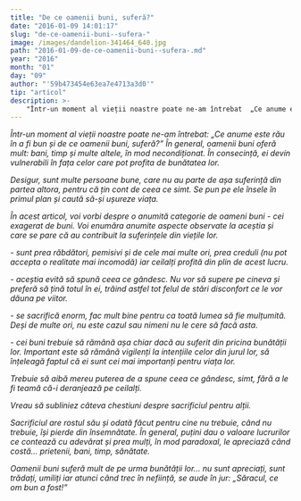 ```yaml
---
title: "De ce oamenii buni, suferă?"
date: "2016-01-09 14:01:17"
slug: "de-ce-oamenii-buni--sufera-"
image: /images/dandelion-341464_640.jpg
path: "2016-01-09-de-ce-oamenii-buni--sufera-.md"
year: "2016"
month: "01"
day: "09"
author: "'59b473454e63ea7e4713a3d0'"
tip: "articol"
description: >-
    "Într-un moment al vieții noastre poate ne-am întrebat  „Ce anume este rău în a fi bun și de ce oamenii buni, suferă?” În general, oamenii buni oferă mult  bani, timp și multe altele, în mod necondițio"
---
```

<div class="kg-card-markdown"><p><em>Într-un moment al vieții noastre poate ne-am întrebat: „Ce anume este rău în a fi bun și de ce oamenii buni, suferă?”</em> <em>În general, oamenii buni oferă mult: bani, timp și multe altele, în mod necondiționat. În consecință, ei devin vulnerabili în fața celor care pot profita de bunătatea lor.</em></p>
<p><em>Desigur, sunt multe persoane bune, care nu au parte de așa suferință din partea altora, pentru că țin cont de ceea ce simt. Se pun </em><em>pe ele însele</em><em> în primul plan și caută să-și ușureze viața. </em></p>
<p><em>În acest articol, voi vorbi despre o anumită categorie de oameni buni - cei exagerat de buni. Voi enumăra anumite aspecte observate la aceștia și care se pare că au contribuit la suferințele din viețile lor.</em></p>
<p><em> -  sunt prea răbdători, pemisivi și de cele mai multe ori, prea creduli (nu pot accepta o realitate mai incomodă) iar ceilalți profită din plin de acest lucru.</em></p>
<p><em> - aceștia evită să spună ceea ce gândesc. Nu vor să supere pe cineva și preferă să țină totul în ei, trăind astfel tot felul de stări disconfort ce le vor dăuna pe viitor.</em> <em> </em></p>
<p><em>- se sacrifică enorm, fac mult bine pentru ca toată lumea să fie mulțumită. Deși de multe ori, nu este cazul sau nimeni nu le cere să facă asta.</em></p>
<p><em> - cei buni trebuie să rămână așa chiar dacă au suferit din pricina bunătății lor. Important este să rămână vigilenți la intențiile celor din jurul lor, să înțeleagă faptul că ei sunt cei mai importanți pentru viața lor.</em></p>
<p><em>Trebuie să aibă mereu puterea de a spune ceea ce gândesc, simt, fără a le fi teamă că-i deranjează pe ceilalți.</em></p>
<p><em>Vreau să subliniez câteva chestiuni despre sacrificiul pentru alții. </em></p>
<p><em>Sacrificiul are rostul său și odată făcut pentru cine nu trebuie, când nu trebuie, își pierde din însemnătate. </em> <em>În general, puțini dau o valoare lucrurilor ce contează cu adevărat și prea mulți, în mod paradoxal, le apreciază când costă... prietenii, bani, timp, sănătate.</em></p>
<p><em>Oamenii buni suferă mult de pe urma bunătății lor... nu sunt apreciați, sunt trădați, umiliți iar atunci când trec în neființă, se aude în jur: „Săracul, ce om bun a fost!”</em><em> </em> </p>
<p> </p>
</div>
    